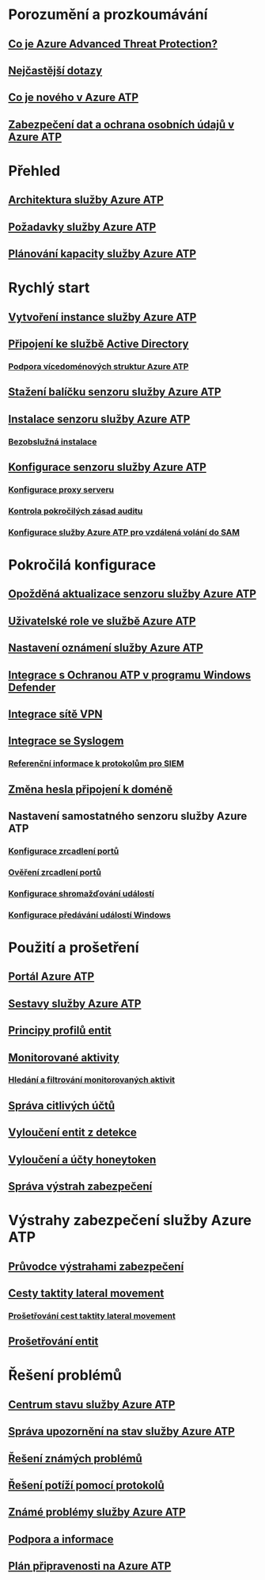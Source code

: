 # Porozumění a prozkoumávání
## [Co je Azure Advanced Threat Protection?](what-is-atp.md)
## [Nejčastější dotazy](atp-technical-faq.md)
## [Co je nového v Azure ATP](atp-whats-new.md)
## [Zabezpečení dat a ochrana osobních údajů v Azure ATP](atp-privacy-compliance.md)
# Přehled
## [Architektura služby Azure ATP](atp-architecture.md)
## [Požadavky služby Azure ATP](atp-prerequisites.md)
## [Plánování kapacity služby Azure ATP](atp-capacity-planning.md)
# Rychlý start
## [Vytvoření instance služby Azure ATP](install-atp-step1.md)
## [Připojení ke službě Active Directory](install-atp-step2.md)
### [Podpora vícedoménových struktur Azure ATP](atp-multi-forest.md)
## [Stažení balíčku senzoru služby Azure ATP](install-atp-step3.md)
## [Instalace senzoru služby Azure ATP](install-atp-step4.md)
### [Bezobslužná instalace](ATP-silent-installation.md)
## [Konfigurace senzoru služby Azure ATP](install-atp-step5.md)
### [Konfigurace proxy serveru](configure-proxy.md)
### [Kontrola pokročilých zásad auditu](atp-advanced-audit-policy.md)
### [Konfigurace služby Azure ATP pro vzdálená volání do SAM](install-atp-step8-samr.md)
# Pokročilá konfigurace
## [Opožděná aktualizace senzoru služby Azure ATP](sensor-update.md)
## [Uživatelské role ve službě Azure ATP](atp-role-groups.md)
## [Nastavení oznámení služby Azure ATP](notifications.md)
## [Integrace s Ochranou ATP v programu Windows Defender](integrate-wd-atp.md)
## [Integrace sítě VPN](install-atp-step6-vpn.md)
## [Integrace se Syslogem](setting-syslog.md)
### [Referenční informace k protokolům pro SIEM](cef-format-sa.md)
## [Změna hesla připojení k doméně](modifying-atp-config-dcpassword.md)
## Nastavení samostatného senzoru služby Azure ATP
### [Konfigurace zrcadlení portů](configure-port-mirroring.md)
### [Ověření zrcadlení portů](validate-port-mirroring.md)
### [Konfigurace shromažďování událostí](configure-event-collection.md)
### [Konfigurace předávání událostí Windows](configure-event-forwarding.md)
# Použití a prošetření
## [Portál Azure ATP](workspace-portal.md)
## [Sestavy služby Azure ATP](reports.md)
## [Principy profilů entit](entity-profiles.md)
## [Monitorované aktivity](monitored-activities.md)
### [Hledání a filtrování monitorovaných aktivit](atp-activities-search.md)
## [Správa citlivých účtů](sensitive-accounts.md)
## [Vyloučení entit z detekce](excluding-entities-from-detections.md)
## [Vyloučení a účty honeytoken](install-atp-step7.md)
## [Správa výstrah zabezpečení](working-with-suspicious-activities.md)
# Výstrahy zabezpečení služby Azure ATP
## [Průvodce výstrahami zabezpečení](suspicious-activity-guide.md)
## [Cesty taktity lateral movement](use-case-lateral-movement-path.md)
### [Prošetřování cest taktity lateral movement](investigate-lateral-movement-path.md)
## [Prošetřování entit](investigate-entity.md)
# Řešení problémů
## [Centrum stavu služby Azure ATP](atp-health-center.md)
## [Správa upozornění na stav služby Azure ATP](monitoring-alerts.md)
## [Řešení známých problémů](troubleshooting-atp-known-issues.md)
## [Řešení potíží pomocí protokolů](troubleshooting-atp-using-logs.md)
## [Známé problémy služby Azure ATP](known-issues.md)
## [Podpora a informace](atp-support.md)
## [Plán připravenosti na Azure ATP](atp-resources.md)